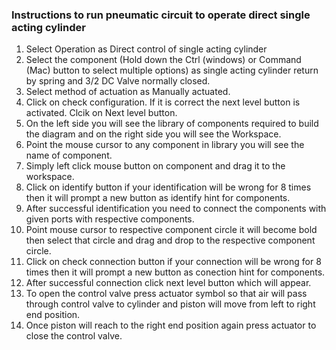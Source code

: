 ### Instructions to run pneumatic circuit to operate direct single acting cylinder
1) Select Operation as Direct control of single acting cylinder
2) Select the component (Hold down the Ctrl (windows) or Command (Mac) button to select multiple options) as single acting cylinder return by spring and 3/2 DC Valve normally closed.
3) Select method of actuation as Manually actuated.
4) Click on check configuration. If it is correct the next level button is activated. Clcik on Next level button. 
5) On the left side you will see the library of components required to build the diagram and on the right side you will see the Workspace.
6) Point the mouse cursor to any component in library you will see the name of component.
7) Simply left click mouse button on component and drag it to the workspace.
8) Click on identify button if your identification will be wrong for 8 times then it will prompt a new button as identify hint for components.
9) After successful identification you need to connect the components with given ports with respective components.
10) Point mouse cursor to respective component circle it will become bold then select that circle and drag and drop to the respective component circle.
11) Click on check connection button if your connection will be wrong for 8 times then it will prompt a new button as conection hint for components.
12) After successful connection click next level button which will appear.
13) To open the control valve press actuator symbol so that air will pass through control valve to cylinder and piston will move from left to right end position.
14) Once piston will reach to the right end position again press actuator to close the control valve. 

